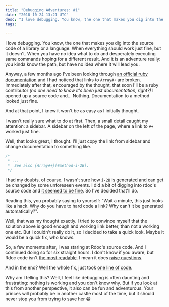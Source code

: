 ```yaml
---
title: "Debugging Adventures: #1"
date: "2018-10-24 13:21 UTC"
desc: "I love debugging. You know, the one that makes you dig into the source code of a library or a language. When everything should work just fine, but it doesn't. Well it's a small story just about that."
tags:

---
```


I love debugging. You know, the one that makes you dig into the source code of a library or a language. When everything should work just fine, but it doesn't. When you have no idea what to do and desperately executing same commands hoping for a different result. And it is an adventure really: you kinda know the path, but have no idea where it will lead you.

Anyway, a few months ago I've been looking through [an official ruby documentation](https://ruby-doc.org/core-2.5.1/Array.html#method-i-concat) and I had noticed that links to `Array#+` are broken. Immediately after that, encouraged by the thought, that soon I'll be a ruby contributor _(no one need to know it's been just documentation, right?)_ I opened up a source code and... Nothing. Documentation to a method looked just fine.

And at that point, I knew it won't be as easy as I initially thought.

I wasn't really sure what to do at first. Then, a small detail caught my attention: a sidebar. A sidebar on the left of the page, where a link to `#+` worked just fine. 

Well, that looks great, I thought. I'll just copy the link from sidebar and change documentation to something like.

```C
/*
 * ...
 *  See also {Array#+}[#method-i-2B].
 */
```

I had my doubts, of course. I wasn't sure how `i-2B` is generated and can get be changed by some unforeseen events. I did a bit of digging into rdoc's source code and [it seemed to be fine](https://github.com/ruby/rdoc/blob/b7449e4b2d71c16e58f5a5db859867e8c90246ac/lib/rdoc/method_attr.rb#L291-L295). So I've decided that'll do.

Reading this, you probably saying to yourself: "Wait a minute, this just looks like a hack. Why do you have to hard code a link? Why can't it be generated automatically?".

Well, that was my thought exactly. I tried to convince myself that the solution above is good enough and working link better, than not a working one etc. But I couldn't really do it, so I decided to take a quick look. Maybe it would be a quick fix, who knows.

So, a few moments after, I was staring at Rdoc's source code. And I continued doing so for six straight hours. I don't know if you aware, but Rdoc code isn't [the most readable](https://github.com/ruby/rdoc/blob/b7449e4b2d71c16e58f5a5db859867e8c90246ac/lib/rdoc/markup/to_html_crossref.rb#L147-L154). I mean it does [raise questions](https://github.com/TheSmartnik/rdoc/blob/0e655546b4d3f9d00982f12f87f968dd5b96103a/lib/rdoc/cross_reference.rb#L31-L73).

And in the end? Well the whole fix, just took [one line of code](https://github.com/ruby/rdoc/pull/632).

Why am I telling this? Well, I feel like debugging is often daunting and  frustrating: nothing is working and you don't know why. But if you look at this from another perspective, it also can be fun and adventurous. Your princes will probably be in another castle most of the time, but it should never stop you from trying to save her 😁
